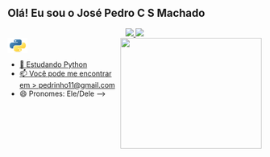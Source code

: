 ## Olá! Eu sou o José Pedro C S Machado
<div align="center">
  <a href="https://github.com/dropemachado">
  <img height="180em" src="https://github-readme-stats.vercel.app/api?username=loucodeleona&show_icons=true&theme=dark&include_all_commits=true&count_private=true"/>
  <img height="180em" src="https://github-readme-stats.vercel.app/api/top-langs/?username=loucodeleona&layout=compact&langs_count=7&theme=dark"/>
</div>
  <img align="center" alt="Rafa-Python" height="30" width="40" src="https://raw.githubusercontent.com/devicons/devicon/master/icons/python/python-original.svg">
  <img align="right"  height="220" width="280" src="https://data.whicdn.com/images/198594231/original.gif">
 
- 🌱 Estudando Python
- 📫 Você pode me encontrar em > pedrinho11@gmail.com
- 😄 Pronomes: Ele/Dele
-->
